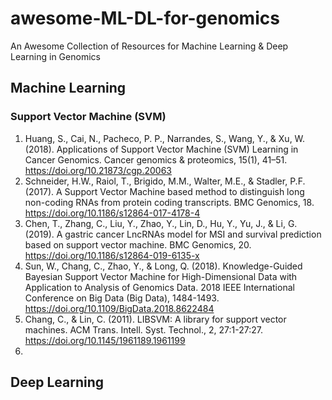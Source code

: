 # awesome-ML-DL-for-genomics
An Awesome Collection of Resources for Machine Learning &amp; Deep Learning in Genomics

## Machine Learning

### Support Vector Machine (SVM)
1. Huang, S., Cai, N., Pacheco, P. P., Narrandes, S., Wang, Y., & Xu, W. (2018). Applications of Support Vector Machine (SVM) Learning in Cancer Genomics. Cancer genomics & proteomics, 15(1), 41–51. https://doi.org/10.21873/cgp.20063
2. Schneider, H.W., Raiol, T., Brigido, M.M., Walter, M.E., & Stadler, P.F. (2017). A Support Vector Machine based method to distinguish long non-coding RNAs from protein coding transcripts. BMC Genomics, 18. https://doi.org/10.1186/s12864-017-4178-4
3. Chen, T., Zhang, C., Liu, Y., Zhao, Y., Lin, D., Hu, Y., Yu, J., & Li, G. (2019). A gastric cancer LncRNAs model for MSI and survival prediction based on support vector machine. BMC Genomics, 20. https://doi.org/10.1186/s12864-019-6135-x
4. Sun, W., Chang, C., Zhao, Y., & Long, Q. (2018). Knowledge-Guided Bayesian Support Vector Machine for High-Dimensional Data with Application to Analysis of Genomics Data. 2018 IEEE International Conference on Big Data (Big Data), 1484-1493. https://doi.org/10.1109/BigData.2018.8622484
5. Chang, C., & Lin, C. (2011). LIBSVM: A library for support vector machines. ACM Trans. Intell. Syst. Technol., 2, 27:1-27:27. https://doi.org/10.1145/1961189.1961199
6. 

## Deep Learning
